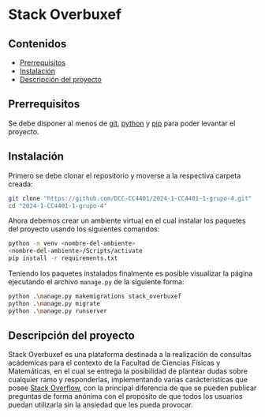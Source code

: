 # Stack Overbuxef
## Contenidos
- [Prerrequisitos](#prerrequisitos)
- [Instalación](#instalación)
- [Descripción del proyecto](#descripción-del-proyecto)

## Prerrequisitos
Se debe disponer al menos de [git](https://git-scm.com), [python](https://www.python.org) y [pip](https://pip.pypa.io/en/stable/) para poder levantar el proyecto.

## Instalación
Primero se debe clonar el repositorio y moverse a la respectiva carpeta creada:
```sh
git clone "https://github.com/DCC-CC4401/2024-1-CC4401-1-grupo-4.git"
cd "2024-1-CC4401-1-grupo-4"
```

Ahora debemos crear un ambiente virtual en el cual instalar los paquetes del proyecto usando los siguientes comandos:
```sh
python -m venv <nombre-del-ambiente>
<nombre-del-ambiente>/Scripts/activate
pip install -r requirements.txt
```

Teniendo los paquetes instalados finalmente es posible visualizar la página ejecutando el archivo `manage.py` de la siguiente forma:
```sh
python .\manage.py makemigrations stack_overbuxef
python .\manage.py migrate
python .\manage.py runserver
```

## Descripción del proyecto
Stack Overbuxef es una plataforma destinada a la realización de consultas acádemicas para el contexto de la Facultad de Ciencias Físicas y Matemáticas, en el cual se entrega la posibilidad de plantear dudas sobre cualquier ramo y responderlas, implementando varias carácteristicas que posee [Stack Overflow](https://stackoverflow.com), con la principal diferencia de que se pueden publicar preguntas de forma anónima con el propósito de que todos los usuarios puedan utilizarla sin la ansiedad que les pueda provocar.
